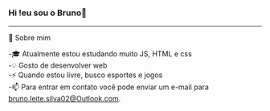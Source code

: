 ### Hi !eu sou o Bruno👋
<hr  style="color:blue">
👨  Sobre mim<br>

-🎓
 Atualmente estou estudando muito  JS, HTML e css<br>
-💡
 Gosto de desenvolver web<br>
-⚡
 Quando estou livre, busco esportes e jogos<br>
-📫
 Para entrar em contato você pode enviar um e-mail para bruno.leite.silva02@Outlook.com.<br>

